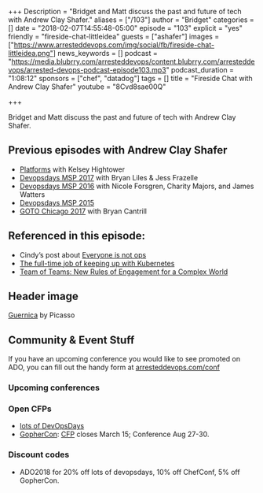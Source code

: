 +++
Description = "Bridget and Matt discuss the past and future of tech with Andrew Clay Shafer."
aliases = ["/103"]
author = "Bridget"
categories = []
date = "2018-02-07T14:55:48-05:00"
episode = "103"
explicit = "yes"
friendly = "fireside-chat-littleidea"
guests = ["ashafer"]
images = ["https://www.arresteddevops.com/img/social/fb/fireside-chat-littleidea.png"]
news_keywords = []
podcast = "https://media.blubrry.com/arresteddevops/content.blubrry.com/arresteddevops/arrested-devops-podcast-episode103.mp3"
podcast_duration = "1:08:12"
sponsors = ["chef", "datadog"]
tags = []
title = "Fireside Chat with Andrew Clay Shafer"
youtube = "8Cvd8sae00Q"

+++

Bridget and Matt discuss the past and future of tech with Andrew Clay Shafer.

## Previous episodes with Andrew Clay Shafer
- [Platforms](https://www.arresteddevops.com/platforms/) with Kelsey Hightower
- [Devopsdays MSP 2017](https://arresteddevops.com/devopsdays-minneapolis-2017) with Bryan Liles & Jess Frazelle
- [Devopsdays MSP 2016](https://arresteddevops.com/devopsdays-minneapolis-2016) with Nicole Forsgren, Charity Majors, and James Watters
- [Devopsdays MSP 2015](https://arresteddevops.com/eating-sushi-with-andrew-clay-shafer)
- [GOTO Chicago 2017](https://arresteddevops.com/yelling-at-cloud) with Bryan Cantrill


## Referenced in this episode:

- Cindy’s post about [Everyone is not ops](https://medium.com/@copyconstruct/the-death-of-ops-is-greatly-exaggerated-ff3bd4a67f24)
- [The full-time job of keeping up with Kubernetes](https://gravitational.com/blog/kubernetes-release-cycle/)
- [Team of Teams: New Rules of Engagement for a Complex World](https://www.amazon.com/dp/B00KWG9OF4/)

## Header image

[Guernica](https://en.wikipedia.org/wiki/Guernica_(Picasso)) by Picasso

## Community & Event Stuff

If you have an upcoming conference you would like to see promoted on ADO, you can fill out the handy form at [arresteddevops.com/conf](https://arresteddevops.com/conf)

### Upcoming conferences

### Open CFPs

- [lots of DevOpsDays](https://devopsdays.org/speaking)
- [GopherCon](https://www.gophercon.com/): [CFP](https://www.papercall.io/gophercon2018) closes March 15; Conference Aug 27-30.

### Discount codes
- ADO2018 for 20% off lots of devopsdays, 10% off ChefConf, 5% off GopherCon.


